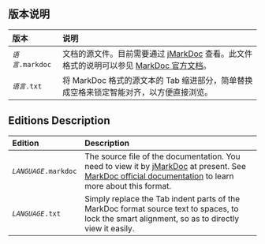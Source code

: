 
## 版本说明

| 版本                               | 说明                                                                                               |
|:-----------------------------------|:---------------------------------------------------------------------------------------------------|
| <code><em>语言</em>.markdoc</code> | 文档的源文件。目前需要通过 [jMarkDoc] 查看。此文件格式的说明可以参见 [MarkDoc 官方文档][MarkDoc]。 |
| <code><em>语言</em>.txt</code>     | 将 MarkDoc 格式的源文本的 Tab 缩进部分，简单替换成空格来锁定智能对齐，以方便直接浏览。                 |

## Editions Description

| Edition                                | Description                                                                                                                                                        |
|:---------------------------------------|:-------------------------------------------------------------------------------------------------------------------------------------------------------------------|
| <code><em>LANGUAGE</em>.markdoc</code> | The source file of the documentation. You need to view it by [jMarkDoc] at present. See [MarkDoc official documentation][MarkDoc] to learn more about this format. |
| <code><em>LANGUAGE</em>.txt</code>     | Simply replace the Tab indent parts of the MarkDoc format source text to spaces, to lock the smart alignment, so as to directly view it easily.                    |

[MarkDoc]: https://GitHub.com/LongTengDao/MarkDoc/

[jMarkDoc]: https://GitHub.com/LongTengDao/jMarkDoc/

